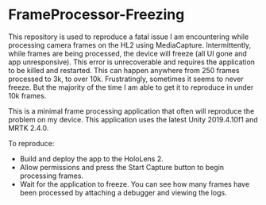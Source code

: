 # FrameProcessor-Freezing

This repository is used to reproduce a fatal issue I am encountering while processing camera frames on the HL2 using MediaCapture. Intermittently, while frames are being processed, the device will freeze (all UI gone and app unresponsive). This error is unrecoverable and requires the application to be killed and restarted. This can happen anywhere from 250 frames processed to 3k, to over 10k. Frustratingly, sometimes it seems to never freeze. But the majority of the time I am able to get it to reproduce in under 10k frames.

This is a minimal frame processing application that often will reproduce the problem on my device. This application uses the latest Unity 2019.4.10f1 and MRTK 2.4.0.

To reproduce:
* Build and deploy the app to the HoloLens 2.
* Allow permissions and press the Start Capture button to begin processing frames.
* Wait for the application to freeze. You can see how many frames have been processed by attaching a debugger and viewing the logs.
